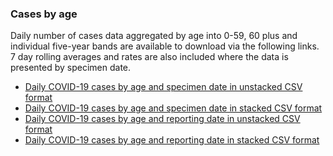 ### Cases by age

Daily number of cases data aggregated by age into 0-59, 60 plus and individual five-year bands are available to download via the following links. 7 day rolling averages and rates are also included where the data is presented by specimen date.

* [Daily COVID-19 cases by age and specimen date in unstacked CSV format](/downloads/demographic/cases/specimenDate_ageDemographic-unstacked.csv)
* [Daily COVID-19 cases by age and specimen date in stacked CSV format](/downloads/demographic/cases/specimenDate_ageDemographic-stacked.csv)
* [Daily COVID-19 cases by age and reporting date in unstacked CSV format](/downloads/demographic/cases/publishDate_ageDemographic-unstacked.csv)
* [Daily COVID-19 cases by age and reporting date in stacked CSV format](/downloads/demographic/cases/publishDate_ageDemographic-stacked.csv)